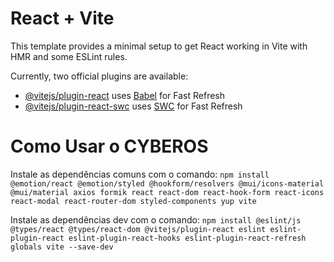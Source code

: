 # React + Vite

This template provides a minimal setup to get React working in Vite with HMR and some ESLint rules.

Currently, two official plugins are available:

- [@vitejs/plugin-react](https://github.com/vitejs/vite-plugin-react/blob/main/packages/plugin-react/README.md) uses [Babel](https://babeljs.io/) for Fast Refresh
- [@vitejs/plugin-react-swc](https://github.com/vitejs/vite-plugin-react-swc) uses [SWC](https://swc.rs/) for Fast Refresh

# Como Usar o CYBEROS

Instale as dependências comuns com o comando:
`npm install @emotion/react @emotion/styled @hookform/resolvers @mui/icons-material @mui/material axios formik react react-dom react-hook-form react-icons react-modal react-router-dom styled-components yup vite`

Instale as dependências dev com o comando:
`npm install @eslint/js @types/react @types/react-dom @vitejs/plugin-react eslint eslint-plugin-react eslint-plugin-react-hooks eslint-plugin-react-refresh globals vite --save-dev`
